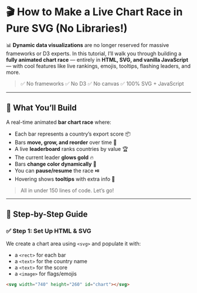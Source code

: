 # 🎬 How to Make a Live Chart Race in Pure SVG (No Libraries!)

📊 **Dynamic data visualizations** are no longer reserved for massive frameworks or D3 experts. In this tutorial, I’ll walk you through building a **fully animated chart race** — entirely in **HTML, SVG, and vanilla JavaScript** — with cool features like live rankings, emojis, tooltips, flashing leaders, and more.

> ✅ No frameworks 
> ✅ No D3 
> ✅ No canvas 
> ✅ 100% SVG + JavaScript

---

## 🚀 What You’ll Build

A real-time animated **bar chart race** where:

- Each bar represents a country’s export score 📦 
- Bars **move, grow, and reorder** over time 🔄 
- A live **leaderboard** ranks countries by value 🏆 
- The current leader **glows gold** 🔥 
- Bars **change color dynamically** 🎨 
- You can **pause/resume** the race ⏯️ 
- Hovering shows **tooltips** with extra info 🧠 

> All in under 150 lines of code. Let’s go!

---

## 🔧 Step-by-Step Guide

### ✅ Step 1: Set Up HTML & SVG

We create a chart area using `<svg>` and populate it with:
- a `<rect>` for each bar
- a `<text>` for the country name
- a `<text>` for the score
- a `<image>` for flags/emojis

```html
<svg width="740" height="260" id="chart"></svg>

